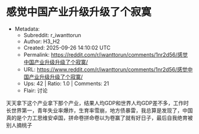 # 感觉中国产业升级升级了个寂寞

- Metadata:
  - Subreddit: r_iwanttorun
  - Author: H3_H2
  - Created: 2025-09-26 14:10:02 UTC
  - Permalink: https://reddit.com/r/iwanttorun/comments/1nr2d56/感觉中国产业升级升级了个寂寞/
  - URL: https://www.reddit.com/r/iwanttorun/comments/1nr2d56/感觉中国产业升级升级了个寂寞/
  - Ups: 42 | Ratio: 1.0 | Comments: 21
  - Flair: 讨论


天天拿下这个产业拿下那个产业，结果人均GDP和世界人均GDP差不多，工作时长世界第一，青年失业率爆炸，生育率雪崩，地方债暴雷，我总算是发现了，中国真的是个力工思维安卓国，拼命卷拼命卷以为卷赢了就有好日子，最后自我绝育被别人摘桃子

